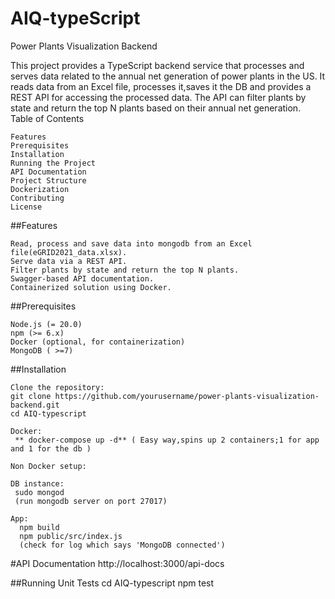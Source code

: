 # AIQ-typeScript

Power Plants Visualization Backend

This project provides a TypeScript backend service that processes and serves data related to the annual net generation of power plants in the US. It reads data from an Excel file, processes it,saves it the DB and provides a REST API for accessing the processed data. The API can filter plants by state and return the top N plants based on their annual net generation.
Table of Contents

    Features
    Prerequisites
    Installation
    Running the Project
    API Documentation
    Project Structure
    Dockerization
    Contributing
    License

##Features

    Read, process and save data into mongodb from an Excel file(eGRID2021_data.xlsx).
    Serve data via a REST API.
    Filter plants by state and return the top N plants.
    Swagger-based API documentation.
    Containerized solution using Docker.

##Prerequisites

    Node.js (= 20.0)
    npm (>= 6.x)
    Docker (optional, for containerization)
    MongoDB ( >=7)

##Installation

    Clone the repository:
    git clone https://github.com/yourusername/power-plants-visualization-backend.git
    cd AIQ-typescript

    Docker:
     ** docker-compose up -d** ( Easy way,spins up 2 containers;1 for app and 1 for the db )

    Non Docker setup:

    DB instance:
     sudo mongod 
     (run mongodb server on port 27017)
    
    App:
      npm build
      npm public/src/index.js
      (check for log which says 'MongoDB connected')

    

#API Documentation
    http://localhost:3000/api-docs

##Running Unit Tests
    cd AIQ-typescript
    npm test


